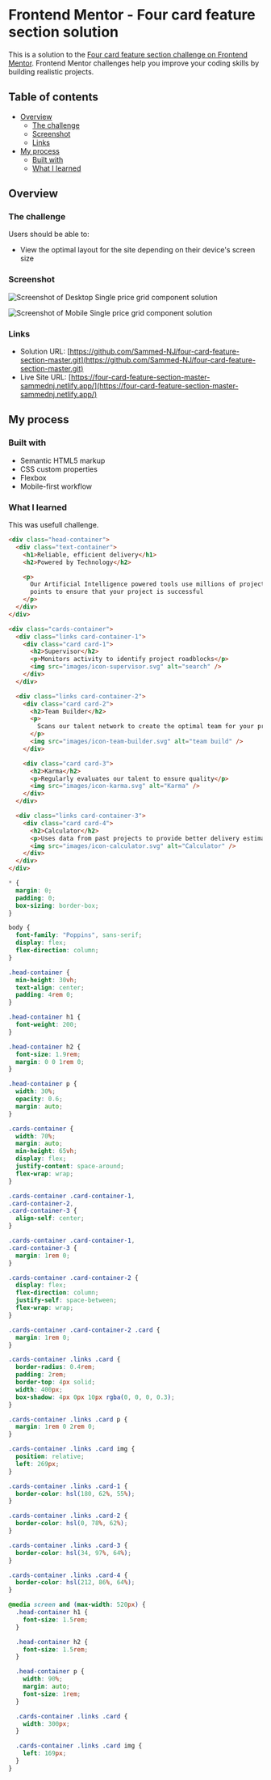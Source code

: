 # Frontend Mentor - Four card feature section solution

This is a solution to the [Four card feature section challenge on Frontend Mentor](https://www.frontendmentor.io/challenges/four-card-feature-section-weK1eFYK). Frontend Mentor challenges help you improve your coding skills by building realistic projects.

## Table of contents

- [Overview](#overview)
  - [The challenge](#the-challenge)
  - [Screenshot](#screenshot)
  - [Links](#links)
- [My process](#my-process)
  - [Built with](#built-with)
  - [What I learned](#what-i-learned)

## Overview

### The challenge

Users should be able to:

- View the optimal layout for the site depending on their device's screen size

### Screenshot

![Screenshot of Desktop Single price grid component solution](./design/desktop-Screenshot.jpg)

![Screenshot of Mobile Single price grid component solution](./design/mobile-Screenshot.jpg)

### Links

- Solution URL: [https://github.com/Sammed-NJ/four-card-feature-section-master.git](https://github.com/Sammed-NJ/four-card-feature-section-master.git)
- Live Site URL: [https://four-card-feature-section-master-sammednj.netlify.app/](https://four-card-feature-section-master-sammednj.netlify.app/)

## My process

### Built with

- Semantic HTML5 markup
- CSS custom properties
- Flexbox
- Mobile-first workflow

### What I learned

This was usefull challenge.

```html
<div class="head-container">
  <div class="text-container">
    <h1>Reliable, efficient delivery</h1>
    <h2>Powered by Technology</h2>

    <p>
      Our Artificial Intelligence powered tools use millions of project data
      points to ensure that your project is successful
    </p>
  </div>
</div>

<div class="cards-container">
  <div class="links card-container-1">
    <div class="card card-1">
      <h2>Supervisor</h2>
      <p>Monitors activity to identify project roadblocks</p>
      <img src="images/icon-supervisor.svg" alt="search" />
    </div>
  </div>

  <div class="links card-container-2">
    <div class="card card-2">
      <h2>Team Builder</h2>
      <p>
        Scans our talent network to create the optimal team for your project
      </p>
      <img src="images/icon-team-builder.svg" alt="team build" />
    </div>

    <div class="card card-3">
      <h2>Karma</h2>
      <p>Regularly evaluates our talent to ensure quality</p>
      <img src="images/icon-karma.svg" alt="Karma" />
    </div>
  </div>

  <div class="links card-container-3">
    <div class="card card-4">
      <h2>Calculator</h2>
      <p>Uses data from past projects to provide better delivery estimates</p>
      <img src="images/icon-calculator.svg" alt="Calculator" />
    </div>
  </div>
</div>
```

```css
* {
  margin: 0;
  padding: 0;
  box-sizing: border-box;
}

body {
  font-family: "Poppins", sans-serif;
  display: flex;
  flex-direction: column;
}

.head-container {
  min-height: 30vh;
  text-align: center;
  padding: 4rem 0;
}

.head-container h1 {
  font-weight: 200;
}

.head-container h2 {
  font-size: 1.9rem;
  margin: 0 0 1rem 0;
}

.head-container p {
  width: 30%;
  opacity: 0.6;
  margin: auto;
}

.cards-container {
  width: 70%;
  margin: auto;
  min-height: 65vh;
  display: flex;
  justify-content: space-around;
  flex-wrap: wrap;
}

.cards-container .card-container-1,
.card-container-2,
.card-container-3 {
  align-self: center;
}

.cards-container .card-container-1,
.card-container-3 {
  margin: 1rem 0;
}

.cards-container .card-container-2 {
  display: flex;
  flex-direction: column;
  justify-self: space-between;
  flex-wrap: wrap;
}

.cards-container .card-container-2 .card {
  margin: 1rem 0;
}

.cards-container .links .card {
  border-radius: 0.4rem;
  padding: 2rem;
  border-top: 4px solid;
  width: 400px;
  box-shadow: 4px 0px 10px rgba(0, 0, 0, 0.3);
}

.cards-container .links .card p {
  margin: 1rem 0 2rem 0;
}

.cards-container .links .card img {
  position: relative;
  left: 269px;
}

.cards-container .links .card-1 {
  border-color: hsl(180, 62%, 55%);
}

.cards-container .links .card-2 {
  border-color: hsl(0, 78%, 62%);
}

.cards-container .links .card-3 {
  border-color: hsl(34, 97%, 64%);
}

.cards-container .links .card-4 {
  border-color: hsl(212, 86%, 64%);
}

@media screen and (max-width: 520px) {
  .head-container h1 {
    font-size: 1.5rem;
  }

  .head-container h2 {
    font-size: 1.5rem;
  }

  .head-container p {
    width: 90%;
    margin: auto;
    font-size: 1rem;
  }

  .cards-container .links .card {
    width: 300px;
  }

  .cards-container .links .card img {
    left: 169px;
  }
}
```
